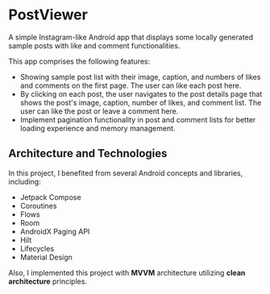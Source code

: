 # PostViewer
A simple Instagram-like Android app that displays some locally generated sample posts with like and comment functionalities.

This app comprises the following features:
* Showing sample post list with their image, caption, and numbers of likes and comments on the first page. The user can like each post here.
* By clicking on each post, the user navigates to the post details page that shows the post's image, caption, number of likes, and comment list. The user can like the post or leave a comment here.
* Implement pagination functionality in post and comment lists for better loading experience and memory management.

## Architecture and Technologies
In this project, I benefited from several Android concepts and libraries, including:
* Jetpack Compose
* Coroutines
* Flows
* Room
* AndroidX Paging API
* Hilt
* Lifecycles
* Material Design

Also, I implemented this project with **MVVM** architecture utilizing **clean architecture** principles.
